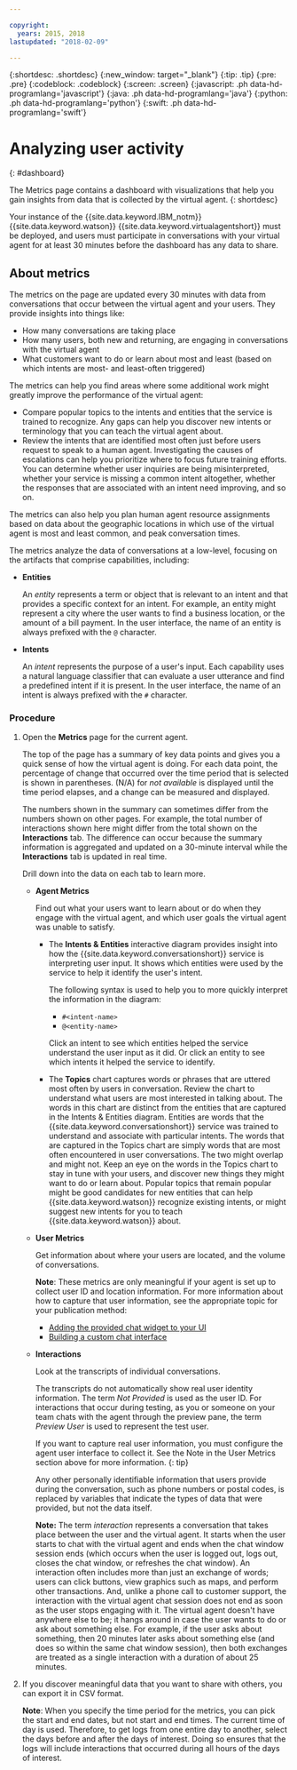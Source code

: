 ```yaml
---

copyright:
  years: 2015, 2018
lastupdated: "2018-02-09"

---
```


{:shortdesc: .shortdesc}
{:new_window: target="_blank"}
{:tip: .tip}
{:pre: .pre}
{:codeblock: .codeblock}
{:screen: .screen}
{:javascript: .ph data-hd-programlang='javascript'}
{:java: .ph data-hd-programlang='java'}
{:python: .ph data-hd-programlang='python'}
{:swift: .ph data-hd-programlang='swift'}

# Analyzing user activity
{: #dashboard}

The Metrics page contains a dashboard with visualizations that help you gain insights from data that is collected by the virtual agent.
{: shortdesc}

Your instance of the {{site.data.keyword.IBM_notm}} {{site.data.keyword.watson}} {{site.data.keyword.virtualagentshort}} must be deployed, and users must participate in conversations with your virtual agent for at least 30 minutes before the dashboard has any data to share.

## About metrics

The metrics on the page are updated every 30 minutes with data from conversations that occur between the virtual agent and your users. They provide insights into things like:

- How many conversations are taking place
- How many users, both new and returning, are engaging in conversations with the virtual agent
- What customers want to do or learn about most and least (based on which intents are most- and least-often triggered)

The metrics can help you find areas where some additional work might greatly improve the performance of the virtual agent:

- Compare popular topics to the intents and entities that the service is trained to recognize. Any gaps can help you discover new intents or terminology that you can teach the virtual agent about.
- Review the intents that are identified most often just before users request to speak to a human agent. Investigating the causes of escalations can help you prioritize where to focus future training efforts. You can determine whether user inquiries are being misinterpreted, whether your service is missing a common intent altogether, whether the responses that are associated with an intent need improving, and so on.

The metrics can also help you plan human agent resource assignments based on data about the geographic locations in which use of the virtual agent is most and least common, and peak conversation times.

The metrics analyze the data of conversations at a low-level, focusing on the artifacts that comprise capabilities, including:

- **Entities**

    An *entity* represents a term or object that is relevant to an intent and that provides a specific context for an intent. For example, an entity might represent a city where the user wants to find a business location, or the amount of a bill payment. In the user interface, the name of an entity is always prefixed with the `@` character.

- **Intents**

    An *intent* represents the purpose of a user's input. Each capability uses a natural language classifier that can evaluate a user utterance and find a predefined intent if it is present. In the user interface, the name of an intent is always prefixed with the `#` character.

### Procedure

1.  Open the **Metrics** page for the current agent.

    The top of the page has a summary of key data points and gives you a quick sense of how the virtual agent is doing. For each data point, the percentage of change that occurred over the time period that is selected is shown in parentheses. (N/A) for *not available* is displayed until the time period elapses, and a change can be measured and displayed.

    The numbers shown in the summary can sometimes differ from the numbers shown on other pages. For example, the total number of interactions shown here might differ from the total shown on the **Interactions** tab. The difference can occur because the summary information is aggregated and updated on a 30-minute interval while the **Interactions** tab is updated in real time.

    Drill down into the data on each tab to learn more.
    - **Agent Metrics**

        Find out what your users want to learn about or do when they engage with the virtual agent, and which user goals the virtual agent was unable to satisfy.
        - The **Intents &amp; Entities** interactive diagram provides insight into how the {{site.data.keyword.conversationshort}} service is interpreting user input. It shows which entities were used by the service to help it identify the user's intent.

            The following syntax is used to help you to more quickly interpret the information in the diagram:
            - `#<intent-name>`
            - `@<entity-name>`

            Click an intent to see which entities helped the service understand the user input as it did. Or click an entity to see which intents it helped the service to identify.

        - The **Topics** chart captures words or phrases that are uttered most often by users in conversation. Review the chart to understand what users are most interested in talking about. The words in this chart are distinct from the entities that are captured in the Intents &amp; Entities diagram. Entities are words that the {{site.data.keyword.conversationshort}} service was trained to understand and associate with particular intents. The words that are captured in the Topics chart are simply words that are most often encountered in user conversations. The two might overlap and might not. Keep an eye on the words in the Topics chart to stay in tune with your users, and discover new things they might want to do or learn about. Popular topics that remain popular might be good candidates for new entities that can help {{site.data.keyword.watson}} recognize existing intents, or might suggest new intents for you to teach {{site.data.keyword.watson}} about.

    - **User Metrics**

        Get information about where your users are located, and the volume of conversations.

        **Note**: These metrics are only meaningful if your agent is set up to collect user ID and location information. For more information about how to capture that user information, see the appropriate topic for your publication method:

        - [Adding the provided chat widget to your UI](integrate_add-chat.html)
        - [Building a custom chat interface](integrate_custom-chat.html)

    - **Interactions**

        Look at the transcripts of individual conversations.

        The transcripts do not automatically show real user identity information. The term *Not Provided* is used as the user ID. For interactions that occur during testing, as you or someone on your team chats with the agent through the preview pane, the term *Preview User* is used to represent the test user.

        If you want to capture real user information, you must configure the agent user interface to collect it. See the Note in the User Metrics section above for more information.
        {: tip}

        Any other personally identifiable information that users provide during the conversation, such as phone numbers or postal codes, is replaced by variables that indicate the types of data that were provided, but not the data itself.

        **Note:** The term *interaction* represents a conversation that takes place between the user and the virtual agent. It starts when the user starts to chat with the virtual agent and ends when the chat window session ends (which occurs when the user is logged out, logs out, closes the chat window, or refreshes the chat window). An interaction often includes more than just an exchange of words; users can click buttons, view graphics such as maps, and perform other transactions. And, unlike a phone call to customer support, the interaction with the virtual agent chat session does not end as soon as the user stops engaging with it. The virtual agent doesn't have anywhere else to be; it hangs around in case the user wants to do or ask about something else. For example, if the user asks about something, then 20 minutes later asks about something else (and does so within the same chat window session), then both exchanges are treated as a single interaction with a duration of about 25 minutes.

1.  If you discover meaningful data that you want to share with others, you can export it in CSV format.

    **Note**: When you specify the time period for the metrics, you can pick the start and end dates, but not start and end times. The current time of day is used. Therefore, to get logs from one entire day to another, select the days before and after the days of interest. Doing so ensures that the logs will include interactions that occurred during all hours of the days of interest.
